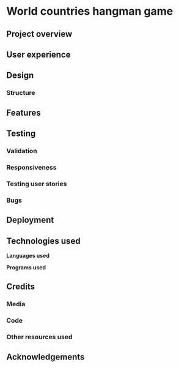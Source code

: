 # World countries hangman game


## Project overview


## User experience


## Design


### Structure


## Features 


## Testing


### Validation


### Responsiveness


### Testing user stories


### Bugs


## Deployment


## Technologies used
**Languages used**


**Programs used**


## Credits


### Media


### Code


### Other resources used


##  Acknowledgements